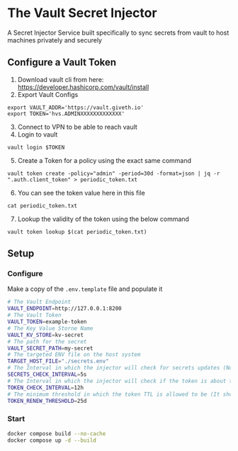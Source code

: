 # The Vault Secret Injector
A Secret Injector Service built specifically to sync secrets from vault to host machines privately and securely
## Configure a Vault Token
1. Download vault cli from here: https://developer.hashicorp.com/vault/install
2. Export Vault Configs
```
export VAULT_ADDR='https://vault.giveth.io'
export TOKEN='hvs.ADMINXXXXXXXXXXXXX'
```
3. Connect to VPN to be able to reach vault
4. Login to vault
```
vault login $TOKEN
```
5. Create a Token for a policy using the exact same command
```
vault token create -policy="admin" -period=30d -format=json | jq -r ".auth.client_token" > periodic_token.txt
```
6. You can see the token value here in this file
```
cat periodic_token.txt
```
7. Lookup the validity of the token using the below command
```
vault token lookup $(cat periodic_token.txt)
```

## Setup
### Configure
Make a copy of the `.env.template` file and populate it
```bash
# The Vault Endpoint
VAULT_ENDPOINT=http://127.0.0.1:8200
# The Vault Token
VAULT_TOKEN=example-token
# The Key Value Storne Name
VAULT_KV_STORE=kv-secret
# The path for the secret
VAULT_SECRET_PATH=my-secret
# The targeted ENV file on the host system
TARGET_HOST_FILE="./secrets.env"
# The Interval in which the injector will check for secrets updates (Note: You can use the time formats: s,m,h,d)
SECRETS_CHECK_INTERVAL=5s
# The Interval in which the injector will check if the token is about to expire (Note: You can use the time formats: s,m,h,d)
TOKEN_CHECK_INTERVAL=12h
# The minimum threshold in which the token TTL is allowed to be (It should be more than the TOKEN_CHECK_INTERVAL) (Note: You can use the time formats: s,m,h,d)
TOKEN_RENEW_THRESHOLD=25d
```
### Start
```bash
docker compose build --no-cache
docker compose up -d --build
```